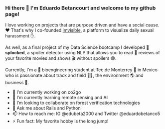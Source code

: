 ### Hi there 👋 I'm Eduardo Betancourt and welcome to my github page!


I love working on projects that are purpose driven and have a social cause. ❤️  That's why I co-founded [imvisible](http://www.im-visible.com/), a platform to visualize daily sexual harassment ✋.

As well, as a final project of my Data Science bootcamp I developed 🚫 **splocked**, a spoiler detector using NLP that allows you to read 📝 reviews of your favorite movies and shows 🎬 without spoilers 😅. 

Currently, I'm a 🦠 bioengineering student at Tec de Monterrey 🐑 in Mexico who is passionate about track and field 🏃‍♂️, the environment 🌎 and business 🤝. 


- 🔭 I’m currently working on co2go
- 🌱 I’m currently learning remote sensing and AI
- 👯 I’m looking to collaborate on forest verification technologies
- 💬 Ask me about Rails and Python
- 📫 How to reach me: IG @edubeta2000 and Twitter @eduardobetanco5
- ⚡ Fun fact: My favorite hobby is the long jump! 
